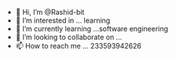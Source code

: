- 👋 Hi, I’m @Rashid-bit
- 👀 I’m interested in ... learning 
- 🌱 I’m currently learning ...software engineering 
- 💞️ I’m looking to collaborate on ... 
- 📫 How to reach me ...
233593942626
<!---
Rashid-bit/Rashid-bit is a ✨ special ✨ repository because its `README.md` (this file) appears on your GitHub profile.
You can click the Preview link to take a look at your changes.
--->
